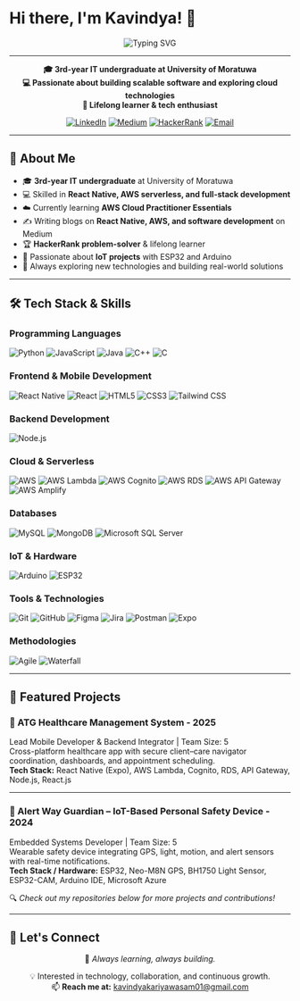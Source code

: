 # Hi there, I'm Kavindya! 👋

<div align="center">
  <img src="https://readme-typing-svg.herokuapp.com?font=Fira+Code&pause=1000&color=2196F3&center=true&vCenter=true&width=435&lines=IT+Undergraduate;Full-Stack+Developer;Cloud+Enthusiast;Problem+Solver" alt="Typing SVG" />
</div>

---

<p align="center">
  <strong>🎓 3rd-year IT undergraduate at University of Moratuwa</strong><br>
  <strong>💻 Passionate about building scalable software and exploring cloud technologies</strong><br>
  <strong>🌱 Lifelong learner & tech enthusiast</strong>
</p>

<div align="center">

[![LinkedIn](https://img.shields.io/badge/LinkedIn-0077B5?style=for-the-badge&logo=linkedin&logoColor=white)](https://www.linkedin.com/in/kavindya-kariyawasam/)
[![Medium](https://img.shields.io/badge/Medium-12100E?style=for-the-badge&logo=medium&logoColor=white)](https://medium.com/@kavindyakariyawasam01)
[![HackerRank](https://img.shields.io/badge/-Hackerrank-2EC866?style=for-the-badge&logo=HackerRank&logoColor=white)](https://www.hackerrank.com/profile/kavindyakariyaw1)
[![Email](https://img.shields.io/badge/Gmail-D14836?style=for-the-badge&logo=gmail&logoColor=white)](mailto:kavindyakariyawasam01@gmail.com)

</div>

---

## 🚀 About Me  

- 🎓 **3rd-year IT undergraduate** at University of Moratuwa  
- 💻 Skilled in **React Native, AWS serverless, and full-stack development**  
- ☁️ Currently learning **AWS Cloud Practitioner Essentials**  
- ✍️ Writing blogs on **React Native, AWS, and software development** on Medium  
- 🏆 **HackerRank problem-solver** & lifelong learner  
- 🔧 Passionate about **IoT projects** with ESP32 and Arduino  
- 🌱 Always exploring new technologies and building real-world solutions  

---

## 🛠️ Tech Stack & Skills

### Programming Languages
<p>
  <img alt="Python" src="https://img.shields.io/badge/Python-3776AB?style=for-the-badge&logo=python&logoColor=white"/>
  <img alt="JavaScript" src="https://img.shields.io/badge/JavaScript-F7DF1E?style=for-the-badge&logo=javascript&logoColor=black"/>
  <img alt="Java" src="https://img.shields.io/badge/Java-ED8B00?style=for-the-badge&logo=java&logoColor=white"/>
  <img alt="C++" src="https://img.shields.io/badge/C%2B%2B-00599C?style=for-the-badge&logo=c%2B%2B&logoColor=white"/>
  <img alt="C" src="https://img.shields.io/badge/C-00599C?style=for-the-badge&logo=c&logoColor=white"/>
</p>

### Frontend & Mobile Development
<p>
  <img alt="React Native" src="https://img.shields.io/badge/React_Native-20232A?style=for-the-badge&logo=react&logoColor=61DAFB"/>
  <img alt="React" src="https://img.shields.io/badge/React-20232A?style=for-the-badge&logo=react&logoColor=61DAFB"/>
  <img alt="HTML5" src="https://img.shields.io/badge/HTML5-E34F26?style=for-the-badge&logo=html5&logoColor=white"/>
  <img alt="CSS3" src="https://img.shields.io/badge/CSS3-1572B6?style=for-the-badge&logo=css3&logoColor=white"/>
  <img alt="Tailwind CSS" src="https://img.shields.io/badge/Tailwind_CSS-38B2AC?style=for-the-badge&logo=tailwind-css&logoColor=white"/>
</p>

### Backend Development
<p>
  <img alt="Node.js" src="https://img.shields.io/badge/Node.js-43853D?style=for-the-badge&logo=node.js&logoColor=white"/>
</p>

### Cloud & Serverless
<p>
  <img alt="AWS" src="https://img.shields.io/badge/AWS-232F3E?style=for-the-badge&logo=amazon-aws&logoColor=white"/>
  <img alt="AWS Lambda" src="https://img.shields.io/badge/AWS%20Lambda-FF9900?style=for-the-badge&logo=aws-lambda&logoColor=white"/>
  <img alt="AWS Cognito" src="https://img.shields.io/badge/AWS%20Cognito-FF9900?style=for-the-badge&logo=amazon-aws&logoColor=white"/>
  <img alt="AWS RDS" src="https://img.shields.io/badge/AWS%20RDS-527FFF?style=for-the-badge&logo=amazon-rds&logoColor=white"/>
  <img alt="AWS API Gateway" src="https://img.shields.io/badge/AWS%20API%20Gateway-FF4F8B?style=for-the-badge&logo=amazon-api-gateway&logoColor=white"/>
  <img alt="AWS Amplify" src="https://img.shields.io/badge/AWS%20Amplify-FF9900?style=for-the-badge&logo=aws-amplify&logoColor=white"/>
</p>

### Databases
<p>
  <img alt="MySQL" src="https://img.shields.io/badge/MySQL-00000F?style=for-the-badge&logo=mysql&logoColor=white"/>
  <img alt="MongoDB" src="https://img.shields.io/badge/MongoDB-4EA94B?style=for-the-badge&logo=mongodb&logoColor=white"/>
  <img alt="Microsoft SQL Server" src="https://img.shields.io/badge/Microsoft%20SQL%20Server-CC2927?style=for-the-badge&logo=microsoft%20sql%20server&logoColor=white"/>
</p>

### IoT & Hardware
<p>
  <img alt="Arduino" src="https://img.shields.io/badge/Arduino-00979D?style=for-the-badge&logo=Arduino&logoColor=white"/>
  <img alt="ESP32" src="https://img.shields.io/badge/ESP32-000000?style=for-the-badge&logo=Espressif&logoColor=white"/>
</p>

### Tools & Technologies
<p>
  <img alt="Git" src="https://img.shields.io/badge/Git-F05032?style=for-the-badge&logo=git&logoColor=white"/>
  <img alt="GitHub" src="https://img.shields.io/badge/GitHub-100000?style=for-the-badge&logo=github&logoColor=white"/>
  <img alt="Figma" src="https://img.shields.io/badge/Figma-F24E1E?style=for-the-badge&logo=figma&logoColor=white"/>
  <img alt="Jira" src="https://img.shields.io/badge/Jira-0052CC?style=for-the-badge&logo=Jira&logoColor=white"/>
  <img alt="Postman" src="https://img.shields.io/badge/Postman-FF6C37?style=for-the-badge&logo=postman&logoColor=white"/>
  <img alt="Expo" src="https://img.shields.io/badge/Expo-000020?style=for-the-badge&logo=expo&logoColor=white"/>
</p>

### Methodologies
<p>
  <img alt="Agile" src="https://img.shields.io/badge/Agile-0052CC?style=for-the-badge&logo=agile&logoColor=white"/>
  <img alt="Waterfall" src="https://img.shields.io/badge/Waterfall-00599C?style=for-the-badge&logoColor=white"/>
</p>

---

## 🌟 Featured Projects

### 🏥 ATG Healthcare Management System - 2025
Lead Mobile Developer & Backend Integrator | Team Size: 5  
Cross-platform healthcare app with secure client–care navigator coordination, dashboards, and appointment scheduling.  
**Tech Stack:** React Native (Expo), AWS Lambda, Cognito, RDS, API Gateway, Node.js, React.js  

---

### 🚨 Alert Way Guardian – IoT-Based Personal Safety Device - 2024
Embedded Systems Developer | Team Size: 5  
Wearable safety device integrating GPS, light, motion, and alert sensors with real-time notifications.  
**Tech Stack / Hardware:** ESP32, Neo-M8N GPS, BH1750 Light Sensor, ESP32-CAM, Arduino IDE, Microsoft Azure

🔍 *Check out my repositories below for more projects and contributions!*

---

## 🤝 Let's Connect  

<div align="center">

🌱 <em>Always learning, always building.</em>  

💡 Interested in technology, collaboration, and continuous growth.  
📫 **Reach me at:** [kavindyakariyawasam01@gmail.com](mailto:kavindyakariyawasam01@gmail.com)  

</div>
